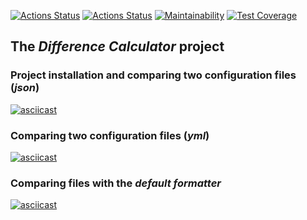 [![Actions Status](https://github.com/arzartden/frontend-project-lvl2/workflows/hexlet-check/badge.svg)](https://github.com/arzartden/frontend-project-lvl2/actions/workflows/hexlet-check.yml)
[![Actions Status](https://github.com/arzartden/frontend-project-lvl2/workflows/gendiff/badge.svg)](https://github.com/arzartden/frontend-project-lvl2/actions/workflows/makelint.yml)
[![Maintainability](https://api.codeclimate.com/v1/badges/87590281bca5ba34328c/maintainability)](https://codeclimate.com/github/arzartden/frontend-project-lvl2/maintainability)
[![Test Coverage](https://api.codeclimate.com/v1/badges/87590281bca5ba34328c/test_coverage)](https://codeclimate.com/github/arzartden/frontend-project-lvl2/test_coverage)

## The _Difference Calculator_ project

### Project installation and comparing two configuration files (_json_)

[![asciicast](https://asciinema.org/a/xdyiNjskrhc04xL3ipSmlLnCA.svg)](https://asciinema.org/a/xdyiNjskrhc04xL3ipSmlLnCA)

### Comparing two configuration files (_yml_)

[![asciicast](https://asciinema.org/a/JSoiCmUnGgXmtdT1YthgGh3g1.svg)](https://asciinema.org/a/JSoiCmUnGgXmtdT1YthgGh3g1)

### Comparing files with the _default formatter_

[![asciicast](https://asciinema.org/a/5Uo5Ma8rRNdiSsTbjJDI3Rmi8.svg)](https://asciinema.org/a/5Uo5Ma8rRNdiSsTbjJDI3Rmi8)
